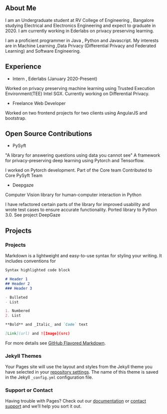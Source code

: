 ## About Me

I am an Undergraduate student at RV College of Engineering , Bangalore studying Electrical and Electronics Engineering and expect to graduate in 2020. I am currently working in Ederlabs on privacy preserving learning.


I am a proficient programmer in Java , Python and Javascript. My interests are in Machine Learning ,Data Privacy (Differential Privacy and Federated Learning) and Software Engineering. 

## Experience

- Intern , Ederlabs (January 2020-Present)

Worked on privacy preserving machine learning using Trusted Execution Environment(TEE) Intel SGX. Currently working on Differential Privacy. 

- Freelance Web Developer

Worked on two frontend projects for two clients using AngularJS and bootstrap. 

## Open Source Contributions

- PySyft

"A library for answering questions using data you cannot see"
A framework for privacy-preserving deep learning using Pytorch and Tensorflow.

I worked on Pytorch development.
Part of the Core team
Contributed to Core PySyft Team

- Deepgaze 

Computer Vision library for human-computer interaction in Python

I have refactored certain parts of the library for improved usability and wrote test cases to ensure accurate functionality. Ported library to Python 3.0.
See project DeepGaze

## Projects

### Projects

Markdown is a lightweight and easy-to-use syntax for styling your writing. It includes conventions for

```markdown
Syntax highlighted code block

# Header 1
## Header 2
### Header 3

- Bulleted
- List

1. Numbered
2. List

**Bold** and _Italic_ and `Code` text

[Link](url) and ![Image](src)
```

For more details see [GitHub Flavored Markdown](https://guides.github.com/features/mastering-markdown/).

### Jekyll Themes

Your Pages site will use the layout and styles from the Jekyll theme you have selected in your [repository settings](https://github.com/kamathhrishi/hrishikamath.github.io/settings). The name of this theme is saved in the Jekyll `_config.yml` configuration file.

### Support or Contact

Having trouble with Pages? Check out our [documentation](https://docs.github.com/categories/github-pages-basics/) or [contact support](https://github.com/contact) and we’ll help you sort it out.

